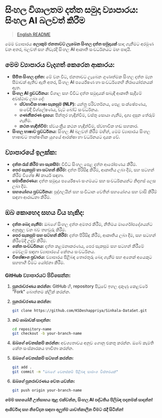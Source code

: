 # සිංහල විශාලතම දත්ත සමුදා ව්‍යාපාරය: සිංහල AI බලවත් කිරීම

> [English README](README.md)

මෙම ව්‍යාපාරය **ලොකුම ජනතාවට ලැබෙන සිංහල දත්ත සමුදායක්** සාදා ගැනීමට අරමුණ වන අතර, බලවත් සහ නිවැරදි සිංහල AI ආකෘති සංවර්ධනයට මඟ පාදයි.

## **මෙම ව්‍යාපාරය වැදගත් කෙරෙන ආකාරය:**

* **සීමිත සිංහල දත්ත:** මේ වන විට, ජනතාවට ලැබෙන ගුණාත්මක සිංහල දත්ත මෑත සීමාවක් ඇතිව ඇති අතර, සිංහල AI පර්යේෂණ හා සංවර්ධනෙහි නිරායෝජනයක් ඇත.
* **සිංහල AI ප්‍රවර්ධනය:** විශාල සහ විවිධ දත්ත සමුදායක් සබැඳි ආකෘති සෑදීමේ අවස්ථාව ලබා දේ:
    * **ස්වභාවික භාෂා සැකසුම (NLP):** යන්ත්‍ර පරිවර්තනය, පෙළ සංක්ෂේපණය, සංවේදී විශ්ලේෂණය, චැට් බෝට් සංවර්ධනය.
    * **ගණනීකරණ දෘශ්‍යය:** පින්තූර හැඳින්වීම, වස්තු සොයා ගැනීම, දෘශ්‍ය දසුන තේරුම් ගැනීම.
    * **කථන හැඳින්වීම:** ස්වයංක්‍රීය කථන හැඳින්වීම, ස්වභාවික හඬ සහකාර.
* **සිංහල භාෂාව ප්‍රවර්ධනය:** සිංහල AI බලවත් කිරීම මඟින්, මෙම ව්‍යාපාරය සිංහල භාෂාවට තාක්ෂණික යුගයේ ආරක්ෂා හා වර්ධනයට දායක වේ.

## **ව්‍යාපාරයේ ඉලක්ක:**

* **දත්ත රැස් කිරීම හා සැකසීම:** විවිධ සිංහල පෙළ දත්ත ආරෝපණය කිරීම.
* **පෙර සැකසුම හා සටහන් කිරීම:** දත්ත පිරිසිඳු කිරීම, ආකෘතිය ලබා දීම, සහ සටහන් කිරීම විශේෂ AI කාර්ය සඳහා.
* **සමාජීකරණය:** දත්ත සමුදාය පර්යේෂණ සංගමයට සහ සංවර්ධකයන්ට නිදහස් ලෙස ලබා දීම.
* **සහයෝගය ප්‍රවර්ධනය:** පුද්ගලයින් සහ සංවිධාන වෙතින් සහයෝගය සහ වාසි කිරීම් සඳහා ආරාධනා කිරීම.

## **ඔබ කොහෙද සහය විය හැකිද:**

* **දත්ත බෙදා ගැනීම:** ඔබගේ සිංහල දත්ත අමතර කිරීම, නීතිමය මාර්ගෝපදේශයන්ට අනුකූල වන බව තහවුරු කිරීම.
* **පෙර සැකසුම සහ සටහන් කිරීම:** දත්ත පිරිසිඳු කිරීම, ආකෘතිය ලබා දීම, සහ සටහන් කිරීමේදී උදව් කිරීම.
* **කේත සංවර්ධනය:** දත්ත කළමනාකරණය, පෙර සැකසුම සහ සටහන් කිරීමේ මෙවලම් සඳහා ව්‍යාපාරයේ කේතය සංවර්ධනය.
* **විශේෂාංග ප්‍රචාරය:** ව්‍යාපාරය පිළිබඳ තොරතුරු බෙදා ගැනීම සහ අනෙක් අයෙකුට සහභාගී වීමට යෝජනා කිරීම.

### GitHub ව්‍යාපාරයට පිවිසෙන්න:

1. **පුනරාවරණය කරන්න:**
   GitHub හි, repository පිටුවේ ඉහල දකුණු කෙළවරේ "Fork" බොත්තම ක්ලික් කරන්න.

2. **පුනරාවරණය කරන්න:**
   ```bash
   git clone https://github.com/KSDeshappriya/Sinhala-DataSet.git
   ```

3. **නව ශාඛාවක් සාදන්න:**
   ```bash
   cd repository-name
   git checkout -b your-branch-name
   ```

4. **ඔබගේ වෙනස්කම් කරන්න:**
   අවශ්‍යතාවය අනුව ගොනු එකතු කරන්න. ඔබේ කැමති කේත සංස්කාරකය භාවිතා කරන්න.

5. **ඔබගේ වෙනස්කම් සටහන් කරන්න:**
   ```bash
   git add .
   git commit -m "ඔබගේ වෙනස්කම් පිළිබඳ සාරාංශ විස්තරයක්"
   ```

6. **ඔබගේ පුනරාවරණය වෙත යවන්න:**
   ```bash
   git push origin your-branch-name
   ```

**මෙම සහයෝගී උත්සාහය තුළ එක්වන්න, සිංහල AI පද්ධතිය පිලිබඳ පදනමක් සාදන්න!**

**ආශිර්වාද සහ නිවේදන සඳහා අලුත්ම යාවත්කාලීන වීමට රැදී සිටින්න!**
